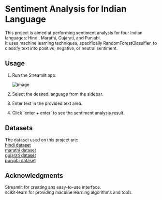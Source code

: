 # Sentiment Analysis for Indian Language  
This project is aimed at performing sentiment analysis for four Indian languages: Hindi, Marathi, Gujarati, and Punjabi.  
It uses machine learning techniques, specifically RandomForestClassifier, to classify text into positive, negative, or neutral sentiment.  

## Usage  
1. Run the Streamlit app:
   
   ![image](https://github.com/shahtisha/Sentiment-Analysis-of-indian-lang/assets/105882913/8626b784-47b5-4225-9e0a-01364c981380)
2. Select the desired language from the sidebar.
3. Enter text in the provided text area.
4. Click 'enter + enter' to see the sentiment analysis result.
   
## Datasets  
The dataset used on this project are:  
[hindi dataset](https://github.com/shahtisha/Sentiment-Analysis-of-indian-lang/blob/main/Datasets/hindi_data.csv)  
[marathi dataset](https://github.com/shahtisha/Sentiment-Analysis-of-indian-lang/blob/main/Datasets/final_marathi_data.csv)  
[gujarati dataset](https://github.com/shahtisha/Sentiment-Analysis-of-indian-lang/blob/main/Datasets/gujarati_data.csv)  
[punjabi dataset](https://github.com/shahtisha/Sentiment-Analysis-of-indian-lang/blob/main/Datasets/punjabi_lexicon.csv)
  
## Acknowledgments  
Streamlit for creating ans easy-to-use interface.  
scikit-learn for providing machine learning algorithms and tools.
